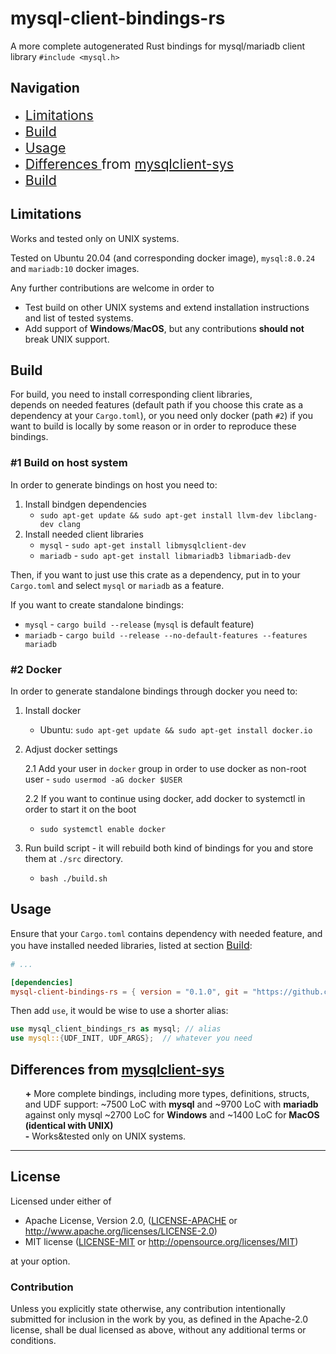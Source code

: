 # mysql-client-bindings-rs

A more complete autogenerated Rust bindings for mysql/mariadb client library `#include <mysql.h>`

## Navigation

<ul>
    <li><a href="#limitations" > <span style="font-size: 16pt"> Limitations </span> </a> </li> 
    <li> <a href="#build" > <span style="font-size: 16pt"> Build </span> </a> </li> 
    <li> <a href="#usage" > <span style="font-size: 16pt"> Usage </span> </a> </li> 
    <li> 
        <a href="#differences" ><span style="font-size: 16pt"> Differences </span> </a> 
        <span style="font-size: 16pt"> from </span> 
        <span style="font-size: 16pt"> <a href="https://github.com/sgrif/mysqlclient-sys"> mysqlclient-sys </a></span>
    </li> 
    <li> <a href="#license" > <span style="font-size: 16pt"> Build </span> </a> </li> 

</ul>

## Limitations

Works and tested only on UNIX systems.

Tested on Ubuntu 20.04 (and corresponding docker image), `mysql:8.0.24` and `mariadb:10` docker images.

Any further contributions are welcome in order to

- Test build on other UNIX systems and extend installation instructions and list of tested systems.
- Add support of **Windows**/**MacOS**, but any contributions **should not** break UNIX support.

## Build

For build, you need to install corresponding client libraries,  
depends on needed features (default path if you choose this crate as a dependency at your `Cargo.toml`), 
or you need only docker (path `#2`) 
if you want to build is locally by some reason or in order to reproduce these bindings.


### #1 Build on host system

In order to generate bindings on host you need to:

1. Install bindgen dependencies
   - `sudo apt-get update && sudo apt-get install llvm-dev libclang-dev clang`
2. Install needed client libraries
   - `mysql` - `sudo apt-get install libmysqlclient-dev`
   - `mariadb` - `sudo apt-get install libmariadb3 libmariadb-dev`

Then, if you want to just use this crate as a dependency, put in to your `Cargo.toml` and select `mysql` or `mariadb`
as a feature.

If you want to create standalone bindings:
   - `mysql` - `cargo build --release` (`mysql` is default feature)
   - `mariadb` - `cargo build --release --no-default-features --features mariadb`

### #2 Docker

In order to generate standalone bindings through docker you need to:

1. Install docker
    - Ubuntu: `sudo apt-get update && sudo apt-get install docker.io`
2. Adjust docker settings

   2.1 Add your user in `docker` group in order to use docker as non-root user - `sudo usermod -aG docker $USER`

   2.2 If you want to continue using docker, add docker to systemctl in order to start it on the boot
   - `sudo systemctl enable docker`

3. Run build script - it will rebuild both kind of bindings for you and store them at `./src` directory.
    - `bash ./build.sh`


## Usage 

Ensure that your `Cargo.toml` contains dependency with needed feature, and you have installed needed libraries, 
listed at section <a href="#build" > <span style="font-size: 12pt"> Build</span></a>:
```toml
# ...

[dependencies]
mysql-client-bindings-rs = { version = "0.1.0", git = "https://github.com/chamoretto/mysql-client-bindings-rs" }
```

Then add `use`,  it would be wise to use a shorter alias:
```rust
use mysql_client_bindings_rs as mysql; // alias
use mysql::{UDF_INIT, UDF_ARGS};  // whatever you need
```

## Differences from [mysqlclient-sys](https://github.com/sgrif/mysqlclient-sys)

<ul style="list-style-type: none">
  <li> <b>+</b> More complete bindings, including more types, definitions, structs, and UDF support:
  ~7500 LoC with <b>mysql</b> and ~9700 LoC with <b>mariadb</b> 
  against only mysql ~2700 LoC for <b>Windows</b> and ~1400 LoC for <b>MacOS (identical with UNIX)</b> </li>

  <li> <b>-</b> Works&tested only on UNIX systems.</li>
</ul>

---
## License

Licensed under either of

* Apache License, Version 2.0, ([LICENSE-APACHE](LICENSE-APACHE) or
  http://www.apache.org/licenses/LICENSE-2.0)
* MIT license ([LICENSE-MIT](LICENSE-MIT) or
  http://opensource.org/licenses/MIT)

at your option.

### Contribution

Unless you explicitly state otherwise, any contribution intentionally submitted for inclusion in the work by you, as
defined in the Apache-2.0 license, shall be dual licensed as above, without any additional terms or conditions.